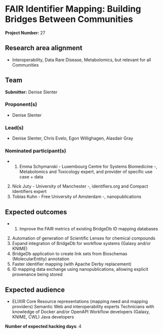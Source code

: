 # FAIR Identifier Mapping: Building Bridges Between Communities

**Project Number:** 27

## Research area alignment

- Interoperability, Data
 Rare Disease, Metabolomics, but relevant for all Communities

## Team

**Submitter:** Denise Slenter

### Proponent(s)

- Denise Slenter

### Lead(s)

- Denise Slenter,
 Chris Evelo,
 Egon Willighagen,
 Alasdair Gray

### Nominated participant(s)

- 1. Emma Schymanski - Luxembourg Centre for Systems Biomedicine -, Metabolomics and Toxicology expert, and provider of specific use case + data
 2. Nick Juty - University of Manchester -, identifiers.org and Compact Identifiers expert
 3. Tobias Kuhn - Free University of Amsterdam -, nanopublications

## Expected outcomes

- 1. Improve the FAIR metrics of existing BridgeDb ID mapping databases
 2. Automation of generation of Scientific Lenses for chemical compounds
 3. Expand integration of BridgeDb for workflow systems (Galaxy and/or KNIME)
 4. BridgeDb application to create link sets from Bioschemas (MolecularEntity) annotation
 5. Faster identifier mapping (with Apache Derby replacement)
 6. ID mapping data exchange using nanopublications, allowing explicit provenance being stored

## Expected audience

- ELIXIR Core Resource representations (mapping need and mapping providers)
 Semantic Web and interoperability experts
 Technicians with knowledge of Docker and/or OpenAPI
 Workflow developers (Galaxy, KNIME, CWL)
 Java developers

**Number of expected hacking days**: 4

